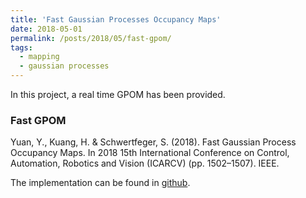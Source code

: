 ```yaml
---
title: 'Fast Gaussian Processes Occupancy Maps'
date: 2018-05-01
permalink: /posts/2018/05/fast-gpom/
tags:
  - mapping
  - gaussian processes
---
```


In this project, a real time GPOM has been provided.

### Fast GPOM
Yuan, Y., Kuang, H. & Schwertfeger, S. (2018). Fast Gaussian Process Occupancy Maps. In 2018 15th International Conference on Control, Automation, Robotics and Vision (ICARCV) (pp. 1502–1507). IEEE.

The implementation can be found in [github](https://github.com/STAR-Center/fastGPOM).
